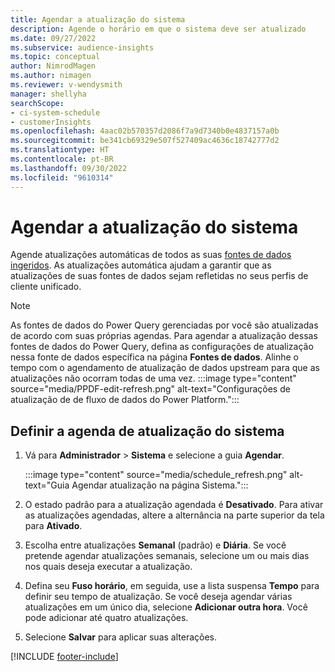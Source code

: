 ```yaml
---
title: Agendar a atualização do sistema
description: Agende o horário em que o sistema deve ser atualizado
ms.date: 09/27/2022
ms.subservice: audience-insights
ms.topic: conceptual
author: NimrodMagen
ms.author: nimagen
ms.reviewer: v-wendysmith
manager: shellyha
searchScope:
- ci-system-schedule
- customerInsights
ms.openlocfilehash: 4aac02b570357d2086f7a9d7340b0e4837157a0b
ms.sourcegitcommit: be341cb69329e507f527409ac4636c18742777d2
ms.translationtype: HT
ms.contentlocale: pt-BR
ms.lasthandoff: 09/30/2022
ms.locfileid: "9610314"
---
```

# <a name="schedule-system-refresh"></a>Agendar a atualização do sistema

Agende atualizações automáticas de todos as suas [fontes de dados ingeridos](data-sources.md). As atualizações automática ajudam a garantir que as atualizações de suas fontes de dados sejam refletidas no seus perfis de cliente unificado.

> [!NOTE]
> As fontes de dados do Power Query gerenciadas por você são atualizadas de acordo com suas próprias agendas. Para agendar a atualização dessas fontes de dados do Power Query, defina as configurações de atualização nessa fonte de dados específica na página **Fontes de dados**. Alinhe o tempo com o agendamento de atualização de dados upstream para que as atualizações não ocorram todas de uma vez.
> :::image type="content" source="media/PPDF-edit-refresh.png" alt-text="Configurações de atualização de de fluxo de dados do Power Platform.":::

## <a name="set-system-refresh-schedule"></a>Definir a agenda de atualização do sistema

1. Vá para **Administrador** > **Sistema** e selecione a guia **Agendar**.

   :::image type="content" source="media/schedule_refresh.png" alt-text="Guia Agendar atualização na página Sistema.":::

1. O estado padrão para a atualização agendada é **Desativado**. Para ativar as atualizações agendadas, altere a alternância na parte superior da tela para **Ativado**.

1. Escolha entre atualizações **Semanal** (padrão) e **Diária**. Se você pretende agendar atualizações semanais, selecione um ou mais dias nos quais deseja executar a atualização.

1. Defina seu **Fuso horário**, em seguida, use a lista suspensa **Tempo** para definir seu tempo de atualização. Se você deseja agendar várias atualizações em um único dia, selecione **Adicionar outra hora**. Você pode adicionar até quatro atualizações.

1. Selecione **Salvar** para aplicar suas alterações.

[!INCLUDE [footer-include](includes/footer-banner.md)]

